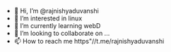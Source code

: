 - 👋 Hi, I’m @rajnishyaduvanshi
- 👀 I’m interested in linux
- 🌱 I’m currently learning webD
- 💞️ I’m looking to collaborate on ...
- 📫 How to reach me https"//t.me/rajnishyaduvanshi

<!---
rajnishyaduvanshi/rajnishyaduvanshi is a ✨ special ✨ repository because its `README.md` (this file) appears on your GitHub profile.
You can click the Preview link to take a look at your changes.
--->
